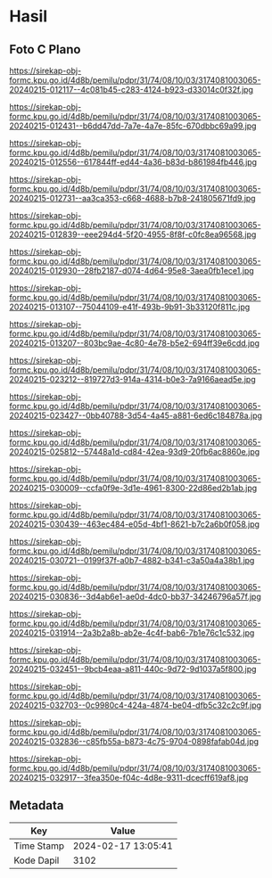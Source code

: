 # Hasil

## Foto C Plano

https://sirekap-obj-formc.kpu.go.id/4d8b/pemilu/pdpr/31/74/08/10/03/3174081003065-20240215-012117--4c081b45-c283-4124-b923-d33014c0f32f.jpg

https://sirekap-obj-formc.kpu.go.id/4d8b/pemilu/pdpr/31/74/08/10/03/3174081003065-20240215-012431--b6dd47dd-7a7e-4a7e-85fc-670dbbc69a99.jpg

https://sirekap-obj-formc.kpu.go.id/4d8b/pemilu/pdpr/31/74/08/10/03/3174081003065-20240215-012556--617844ff-ed44-4a36-b83d-b861984fb446.jpg

https://sirekap-obj-formc.kpu.go.id/4d8b/pemilu/pdpr/31/74/08/10/03/3174081003065-20240215-012731--aa3ca353-c668-4688-b7b8-241805671fd9.jpg

https://sirekap-obj-formc.kpu.go.id/4d8b/pemilu/pdpr/31/74/08/10/03/3174081003065-20240215-012839--eee294d4-5f20-4955-8f8f-c0fc8ea96568.jpg

https://sirekap-obj-formc.kpu.go.id/4d8b/pemilu/pdpr/31/74/08/10/03/3174081003065-20240215-012930--28fb2187-d074-4d64-95e8-3aea0fb1ece1.jpg

https://sirekap-obj-formc.kpu.go.id/4d8b/pemilu/pdpr/31/74/08/10/03/3174081003065-20240215-013107--75044109-e41f-493b-9b91-3b33120f811c.jpg

https://sirekap-obj-formc.kpu.go.id/4d8b/pemilu/pdpr/31/74/08/10/03/3174081003065-20240215-013207--803bc9ae-4c80-4e78-b5e2-694ff39e6cdd.jpg

https://sirekap-obj-formc.kpu.go.id/4d8b/pemilu/pdpr/31/74/08/10/03/3174081003065-20240215-023212--819727d3-914a-4314-b0e3-7a9166aead5e.jpg

https://sirekap-obj-formc.kpu.go.id/4d8b/pemilu/pdpr/31/74/08/10/03/3174081003065-20240215-023427--0bb40788-3d54-4a45-a881-6ed6c184878a.jpg

https://sirekap-obj-formc.kpu.go.id/4d8b/pemilu/pdpr/31/74/08/10/03/3174081003065-20240215-025812--57448a1d-cd84-42ea-93d9-20fb6ac8860e.jpg

https://sirekap-obj-formc.kpu.go.id/4d8b/pemilu/pdpr/31/74/08/10/03/3174081003065-20240215-030009--ccfa0f9e-3d1e-4961-8300-22d86ed2b1ab.jpg

https://sirekap-obj-formc.kpu.go.id/4d8b/pemilu/pdpr/31/74/08/10/03/3174081003065-20240215-030439--463ec484-e05d-4bf1-8621-b7c2a6b0f058.jpg

https://sirekap-obj-formc.kpu.go.id/4d8b/pemilu/pdpr/31/74/08/10/03/3174081003065-20240215-030721--0199f37f-a0b7-4882-b341-c3a50a4a38b1.jpg

https://sirekap-obj-formc.kpu.go.id/4d8b/pemilu/pdpr/31/74/08/10/03/3174081003065-20240215-030836--3d4ab6e1-ae0d-4dc0-bb37-34246796a57f.jpg

https://sirekap-obj-formc.kpu.go.id/4d8b/pemilu/pdpr/31/74/08/10/03/3174081003065-20240215-031914--2a3b2a8b-ab2e-4c4f-bab6-7b1e76c1c532.jpg

https://sirekap-obj-formc.kpu.go.id/4d8b/pemilu/pdpr/31/74/08/10/03/3174081003065-20240215-032451--9bcb4eaa-a811-440c-9d72-9d1037a5f800.jpg

https://sirekap-obj-formc.kpu.go.id/4d8b/pemilu/pdpr/31/74/08/10/03/3174081003065-20240215-032703--0c9980c4-424a-4874-be04-dfb5c32c2c9f.jpg

https://sirekap-obj-formc.kpu.go.id/4d8b/pemilu/pdpr/31/74/08/10/03/3174081003065-20240215-032836--c85fb55a-b873-4c75-9704-0898fafab04d.jpg

https://sirekap-obj-formc.kpu.go.id/4d8b/pemilu/pdpr/31/74/08/10/03/3174081003065-20240215-032917--3fea350e-f04c-4d8e-9311-dcecff619af8.jpg


## Metadata

| Key        | Value               |
| ---------- | ------------------- |
| Time Stamp | 2024-02-17 13:05:41 |
| Kode Dapil | 3102                |




